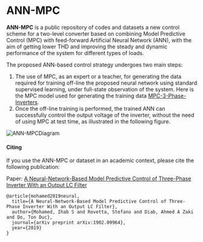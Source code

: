 # ANN-MPC

**ANN-MPC** is a public repository of codes and datasets a new control scheme for a two-level converter based on combining Model Predictive Control (MPC) with feed-forward Artificial Neural Network (ANN), with the aim of getting lower THD and improving the steady and dynamic performance of the system for different types of loads. 

The proposed ANN-based control strategy undergoes two main steps: 
1. The use of MPC, as an expert or a teacher, for generating the data required for training off-line the proposed neural network using standard supervised learning, under full-state observation of the system. Here is the MPC model used for generating the training data [MPC-3-Phase-Inverters](https://github.com/IhabMohamed/MPC-3-Phase-Inverters).  
2. Once the off-line training is performed, the trained ANN can successfully control the output voltage of the inverter, without the need of using MPC at test time, as illustrated in the following figure.

![ANN-MPCDiagram](ANN-MPC/Dataset/TrainingDiagram.png)

#### Citing

If you use the ANN-MPC or dataset in an academic context, please cite the following publication:

Paper: [A Neural-Network-Based Model Predictive Control
of Three-Phase Inverter With an Output LC Filter](https://arxiv.org/pdf/1902.09964.pdf)

```
@article{mohamed2019neural,
  title={A Neural-Network-Based Model Predictive Control of Three-Phase Inverter With an Output LC Filter},
  author={Mohamed, Ihab S and Rovetta, Stefano and Diab, Ahmed A Zaki and Do, Ton Duc},
  journal={arXiv preprint arXiv:1902.09964},
  year={2019}
}
```
